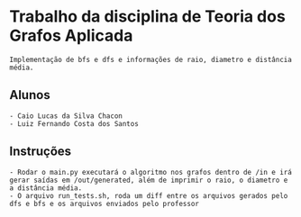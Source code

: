 # Trabalho da disciplina de Teoria dos Grafos Aplicada

    Implementação de bfs e dfs e informações de raio, diametro e distância média.

## Alunos

    - Caio Lucas da Silva Chacon
    - Luiz Fernando Costa dos Santos

## Instruções

    - Rodar o main.py executará o algoritmo nos grafos dentro de /in e irá gerar saídas em /out/generated, além de imprimir o raio, o diametro e a distância média.
    - O arquivo run_tests.sh, roda um diff entre os arquivos gerados pelo dfs e bfs e os arquivos enviados pelo professor
